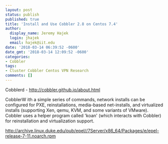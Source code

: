 ```yaml
---
layout: post
status: publish
published: true
title: 'Install and Use Cobbler 2.8 on Centos 7.4'
author:
  display_name: Jeremy Hajek
  login: jhajek
  email: hajek@iit.edu
date: '2018-03-14 06:39:52 -0600'
date_gmt: '2018-03-14 12:09:52 -0600'
categories:
- Cobbler
tags: 
- Cluster Cobbler Centos VPN Research
comments: []
---
```


Cobblerd - http://cobbler.github.io/about.html

CobblerW ith a simple series of commands, network installs can be configured for PXE, reinstallations, media-based net-installs, and virtualized installs (supporting Xen, qemu, KVM, and some variants of VMware). Cobbler uses a helper program called 'koan' (which interacts with Cobbler) for reinstallation and virtualization support.

http://archive.linux.duke.edu/pub/epel//7Server/x86_64/Packages/e/epel-release-7-11.noarch.rpm